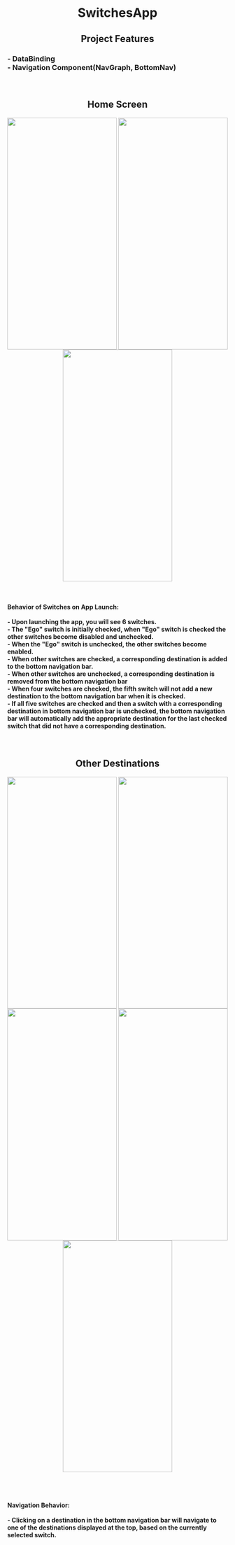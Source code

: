 <h1 align="center">
  SwitchesApp
</h1>

<h2 align="center">
  Project Features
</h2>

<h3 align="left">
  - DataBinding <br>
  - Navigation Component(NavGraph, BottomNav)
</h3><br>

<h2 align="center">
  Home Screen
</h2>

<p align="center">
  <img align="center" src="https://github.com/Ziyadxan06/SwitchProject/blob/master/ScreenShots/HomeScreenSS.jpeg" width="250px" height="530px">
  <img align="center" src="https://github.com/Ziyadxan06/SwitchProject/blob/master/ScreenShots/HomeScreenSS2.jpeg"  width="250px" height="530px">
  <img align="center" src="https://github.com/Ziyadxan06/SwitchProject/blob/master/ScreenShots/HomeScreenSS3.jpeg"  width="250px" height="530px">
</p> 
<br>
<h4 aling="left">
  Behavior of Switches on App Launch: <br> <br>
  - Upon launching the app, you will see 6 switches. <br>
  - The "Ego" switch is initially checked, when "Ego" switch is checked the other switches become disabled and unchecked. <br>
  - When the "Ego" switch is unchecked, the other switches become enabled. <br>
  - When other switches are checked, a corresponding destination is added to the bottom navigation bar.<br>
  - When other switches are unchecked, a corresponding destination is removed from the bottom navigation bar <br>
  - When four switches are checked, the fifth switch will not add a new destination to the bottom navigation bar when it is checked. <br>
  - If all five switches are checked and then a switch with a corresponding destination in bottom navigation bar is unchecked, the bottom navigation bar will automatically add the appropriate     
    destination for the last checked switch that did not have a corresponding destination.
</h4> <br/>

<h2 align="center">
  Other Destinations
</h2>

<p align="center">
  <img align="center" src="https://github.com/Ziyadxan06/SwitchProject/blob/master/ScreenShots/givingFRagmentSS.jpeg" width="250px" height="530px">
  <img align="center" src="https://github.com/Ziyadxan06/SwitchProject/blob/master/ScreenShots/ResppectFragmentSS.jpeg"  width="250px" height="530px">
  <img align="center" src="https://github.com/Ziyadxan06/SwitchProject/blob/master/ScreenShots/happinessfragmentSS.jpeg"  width="250px" height="530px">
  <img align="center" src="https://github.com/Ziyadxan06/SwitchProject/blob/master/ScreenShots/kindnessfragmentSS.jpeg"  width="250px" height="530px"> 
  <img align="center" src="https://github.com/Ziyadxan06/SwitchProject/blob/master/ScreenShots/optimismfragmentSS.jpeg"  width="250px" height="530px">
</p> 

<br><br>

<h4 align="left">
  Navigation Behavior: <br><br>
  - Clicking on a destination in the bottom navigation bar will navigate to one of the destinations displayed at the top, based on the currently selected switch.
</h4>
